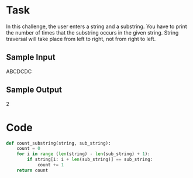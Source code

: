 # Task 
In this challenge, the user enters a string and a substring. You have to print the number of times that the substring occurs in the given string. String traversal will take place from left to right, not from right to left.

## Sample Input 
ABCDCDC

## Sample Output 
2

# Code 
``` python 
def count_substring(string, sub_string):
    count = 0
    for i in range (len(string) - len(sub_string) + 1):
        if string[i: i + len(sub_string)] == sub_string:
            count += 1
    return count
```
